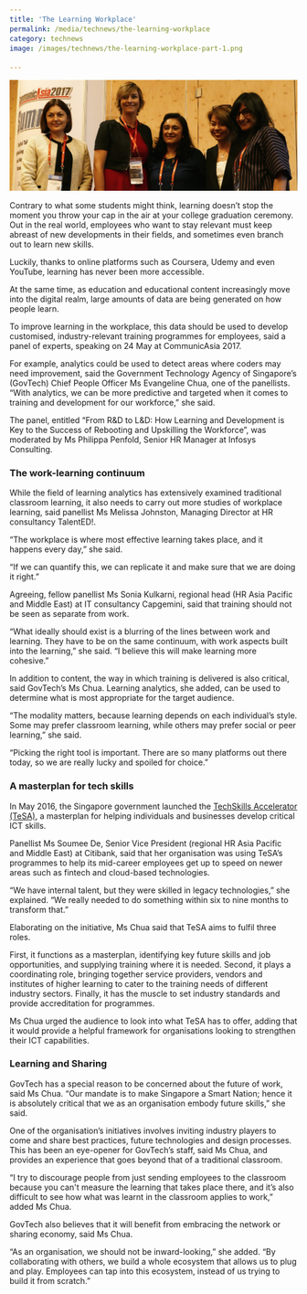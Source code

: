 ```yaml
---
title: 'The Learning Workplace'
permalink: /media/technews/the-learning-workplace
category: technews
image: /images/technews/the-learning-workplace-part-1.png

---
```



![The Learning Workplace](/images/technews/the-learning-workplace-part-1.png)

Contrary to what some students might think, learning doesn’t stop the moment you throw your cap in the air at your college graduation ceremony. Out in the real world, employees who want to stay relevant must keep abreast of new developments in their fields, and sometimes even branch out to learn new skills.

Luckily, thanks to online platforms such as Coursera, Udemy and even YouTube, learning has never been more accessible.

At the same time, as education and educational content increasingly move into the digital realm, large amounts of data are being generated on how people learn.

To improve learning in the workplace, this data should be used to develop customised, industry-relevant training programmes for employees, said a panel of experts, speaking on 24 May at CommunicAsia 2017.

For example, analytics could be used to detect areas where coders may need improvement, said the Government Technology Agency of Singapore’s (GovTech) Chief People Officer Ms Evangeline Chua, one of the panellists. “With analytics, we can be more predictive and targeted when it comes to training and development for our workforce,” she said.

The panel, entitled “From R&D to L&D: How Learning and Development is Key to the Success of Rebooting and Upskilling the Workforce”, was moderated by Ms Philippa Penfold, Senior HR Manager at Infosys Consulting.

### **The work-learning continuum**

While the field of learning analytics has extensively examined traditional classroom learning, it also needs to carry out more studies of workplace learning, said panellist Ms Melissa Johnston, Managing Director at HR consultancy TalentED!.

“The workplace is where most effective learning takes place, and it happens every day,” she said.

“If we can quantify this, we can replicate it and make sure that we are doing it right.”

Agreeing, fellow panellist Ms Sonia Kulkarni, regional head (HR Asia Pacific and Middle East) at IT consultancy Capgemini, said that training should not be seen as separate from work.

“What ideally should exist is a blurring of the lines between work and learning. They have to be on the same continuum, with work aspects built into the learning,” she said. “I believe this will make learning more cohesive.”

In addition to content, the way in which training is delivered is also critical, said GovTech’s Ms Chua. Learning analytics, she added, can be used to determine what is most appropriate for the target audience.

“The modality matters, because learning depends on each individual’s style. Some may prefer classroom learning, while others may prefer social or peer learning,” she said.

“Picking the right tool is important. There are so many platforms out there today, so we are really lucky and spoiled for choice.”

### **A masterplan for tech skills**
In May 2016, the Singapore government launched the [TechSkills Accelerator (TeSA)](https://www.imda.gov.sg/industry-development/highlights/talent-development/tech-skills-accelerator), a masterplan for helping individuals and businesses develop critical ICT skills.

Panellist Ms Soumee De, Senior Vice President (regional HR Asia Pacific and Middle East) at Citibank, said that her organisation was using TeSA’s programmes to help its mid-career employees get up to speed on newer areas such as fintech and cloud-based technologies.

“We have internal talent, but they were skilled in legacy technologies,” she explained. “We really needed to do something within six to nine months to transform that.”

Elaborating on the initiative, Ms Chua said that TeSA aims to fulfil three roles.

First, it functions as a masterplan, identifying key future skills and job opportunities, and supplying training where it is needed. Second, it plays a coordinating role, bringing together service providers, vendors and institutes of higher learning to cater to the training needs of different industry sectors. Finally, it has the muscle to set industry standards and provide accreditation for programmes.

Ms Chua urged the audience to look into what TeSA has to offer, adding that it would provide a helpful framework for organisations looking to strengthen their ICT capabilities.

### **Learning and Sharing**
GovTech has a special reason to be concerned about the future of work, said Ms Chua. “Our mandate is to make Singapore a Smart Nation; hence it is absolutely critical that we as an organisation embody future skills,” she said.

One of the organisation’s initiatives involves inviting industry players to come and share best practices, future technologies and design processes. This has been an eye-opener for GovTech’s staff, said Ms Chua, and provides an experience that goes beyond that of a traditional classroom.

“I try to discourage people from just sending employees to the classroom because you can't measure the learning that takes place there, and it’s also difficult to see how what was learnt in the classroom applies to work,” added Ms Chua.

GovTech also believes that it will benefit from embracing the network or sharing economy, said Ms Chua.

“As an organisation, we should not be inward-looking,” she added. “By collaborating with others, we build a whole ecosystem that allows us to plug and play. Employees can tap into this ecosystem, instead of us trying to build it from scratch.”
